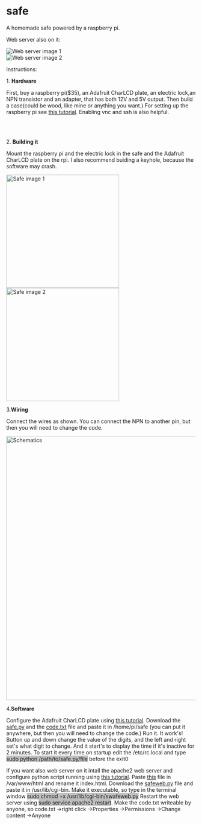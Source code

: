 # safe
A homemade safe powered by a raspberry pi.
<!DOCTYPE html>
<html>
 <head>
  <style>
	.code{background-color: #bfbfbf;}
  </style>
 </head>
 <body>
      <p> Web server also on it:</p>
      <img src="https://www.gaborszita.tk/my-creations/safe/web1.JPG" alt="Web server image 1"><br>
      <img src="https://www.gaborszita.tk/my-creations/safe/web2.JPG" alt="Web server image 2"><br>
      <p>Instructions:</p>
      <p>1. <b>Hardware</b></p>
      <p>First, buy a raspberry pi($35), an Adafruit CharLCD plate, an electric
        lock,an NPN transistor and an adapter, that has both 12V and 5V output.
        Then build a case(could be wood, like mine or anything you want.) For
        setting up the raspberry pi see <a href="https://www.raspberrypi.org/help/noobs-setup/2/">this
          tutorial</a>. Enabling vnc and ssh is also helpful.</p>
      <br>
      <br>
      <p>2. <b>Building it</b></p>
      <p>Mount the raspberry pi and the electric lock in the safe and the
        Adafruit CharLCD plate on the rpi. I also recommend buiding a keyhole,
        because the software may crash.</p>
      <img src="https://www.gaborszita.tk/my-creations/safe/safeoff1.jpg" alt="Safe image 1" height="300px"><br>
      <img src="https://www.gaborszita.tk/my-creations/safe/safeoff2.jpg" alt="Safe image 2" height="300px">
      <p>3.<b>Wiring</b></p>
      <p>Connect the wires as shown. You can connect the NPN to another pin, but
        then you will need to change the code.</p>
      <img src="https://www.gaborszita.tk/my-creations/safe/schematics.gif" alt="Schematics" height="700px"><br>
      <p>4.<b>Software</b></p>
      <p>Configure the Adafruit CharLCD plate using <a href="https://learn.adafruit.com/character-lcd-with-raspberry-pi-or-beaglebone-black/usage">this
          tutorial</a>. Download the <a href="safe.py">safe.py</a> and the <a
	href="code.txt"> code.txt</a> file and paste it in /home/pi/safe (you
        can put it anywhere, but then you will need to change the code.) Run it.
        It work's! Button up and down change the value of the digits, and the
        left and right set's what digit to change. And it start's to display the
        time if it's inactive for 2 minutes. To start it every time on startup
        edit the /etc/rc.local and type <span class="code">sudo python
          /path/to/safe.py/file</span> before the exit0</p>
      <p>If you want also web server on it intall the apache2 web server and
        configure python script running using <a href="https://www.raspberrypi.org/forums/viewtopic.php?t=155229">this
          tutorial</a>. Paste <a href="indexrpi.html">this</a> file in
        /var/www/html and rename it index.html. Download the <a href="safeweb.py">safeweb.py</a>
        file and paste it in /usr/lib/cgi-bin. Make it executable, so type in
        the terminal window <span class="code">sudo chmod +x
          /usr/lib/cgi-bin/swafeweb.py</span> Restart the web server using <span
	class="code">sudo service apache2 restart</span>. Make the code.txt
        writeable by anyone, so code.txt →right click →Properties →Permissions
        →Change content →Anyone</p>
	</body>
</html>
